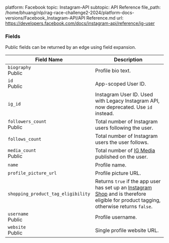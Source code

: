platform: Facebook
topic: Instagram-API
subtopic: API Reference
file_path: /home/bhuang/nlp/rag-race-challenge2-2024/platform-docs-versions/Facebook_Instagram-API/API Reference.md
url: https://developers.facebook.com/docs/instagram-api/reference/ig-user


### Fields

Public fields can be returned by an edge using field expansion.

| Field Name | Description |
| --- | --- |
| `biography`  <br>Public | Profile bio text. |
| `id`  <br>Public | App-scoped User ID. |
| `ig_id` | Instagram User ID. Used with Legacy Instagram API, now deprecated. Use `id` instead. |
| `followers_count`  <br>Public | Total number of Instagram users following the user. |
| `follows_count` | Total number of Instagram users the user follows. |
| `media_count`  <br>Public | Total number of [IG Media](https://developers.facebook.com/docs/instagram-api/reference/ig-media) published on the user. |
| `name` | Profile name. |
| `profile_picture_url` | Profile picture URL. |
| `shopping_product_tag_eligibility` | Returns `true` if the app user has set up an [Instagram Shop](https://l.facebook.com/l.php?u=https%3A%2F%2Fhelp.instagram.com%2F1187859655048322%2F&h=AT3kvnHBSG0LYl979wHZANBRTb9akLkMVHYaKM9QVLMy20zSG-RV6HmpxCO_w0JeZo0ZbO0yrKOZ3-uZ7FWVsvvmwldG4f05eAv7lFU0ctXPUk-gUucvpZIr4xm1di5Wvmmj9MVJVF88zuic) and is therefore eligible for product tagging, otherwise returns `false`. |
| `username`  <br>Public | Profile username. |
| `website`  <br>Public | Single profile website URL. |